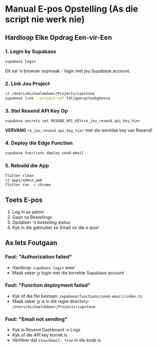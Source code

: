 # Manual E-pos Opstelling (As die script nie werk nie)

## Hardloop Elke Opdrag Een-vir-Een

### 1. Login by Supabase
```bash
supabase login
```
Dit sal 'n browser oopmaak - login met jou Supabase account.

### 2. Link Jou Project
```bash
cd /Users/michaeldebeer/Projects/capstone
supabase link --project-ref fdtjqpkrgstoobgkmvva
```

### 3. Stel Resend API Key Op
```bash
supabase secrets set RESEND_API_KEY=re_jou_resend_api_key_hier
```

**VERVANG** `re_jou_resend_api_key_hier` met die werklike key van Resend!

### 4. Deploy die Edge Function
```bash
supabase functions deploy send-email
```

### 5. Rebuild die App
```bash
flutter clean
cd apps/admin_web
flutter run -d chrome
```

## Toets E-pos

1. Log in as admin
2. Gaan na Bestellings
3. Opdateer 'n bestelling status
4. Kyk in die gebruiker se Gmail vir die e-pos!

## As Iets Foutgaan

### Fout: "Authorization failed"
- Hardloop: `supabase login` weer
- Maak seker jy login met die korrekte Supabase account

### Fout: "Function deployment failed"
- Kyk of die file bestaan: `supabase/functions/send-email/index.ts`
- Maak seker jy is in die regte directory: `/Users/michaeldebeer/Projects/capstone`

### Fout: "Email not sending"
- Kyk in Resend Dashboard → Logs
- Kyk of die API key korrek is
- Verifieer dat `stuurEmail: true` in die kode is

